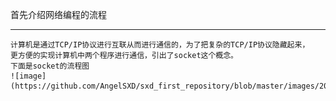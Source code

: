首先介绍网络编程的流程
____
    计算机是通过TCP/IP协议进行互联从而进行通信的，为了把复杂的TCP/IP协议隐藏起来，
    更方便的实现计算机中两个程序进行通信，引出了socket这个概念。
    下面是socket的流程图
    ![image](https://github.com/AngelSXD/sxd_first_repository/blob/master/images/20160615165142.png)

